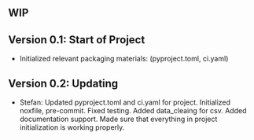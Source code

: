 ## WIP


## Version 0.1: Start of Project

* Initialized relevant packaging materials: (pyproject.toml, ci.yaml)

## Version 0.2: Updating

* Stefan: Updated pyproject.toml and ci.yaml for project. Initialized noxfile, pre-commit. Fixed testing. Added data_cleaing for csv. Added documentation support. Made sure that everything in project initialization is working properly.